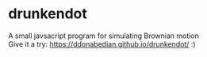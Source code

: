 # drunkendot
A small javsacript program for simulating Brownian motion
<br>
Give it a try: https://ddonabedian.github.io/drunkendot/ :)
